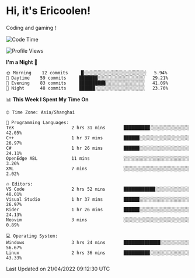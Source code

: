 # Hi, it's Ericoolen!
Coding and gaming！

<!--START_SECTION:waka-->
![Code Time](http://img.shields.io/badge/Code%20Time-211%20hrs%2049%20mins-blue)

![Profile Views](http://img.shields.io/badge/Profile%20Views-2-blue)

**I'm a Night 🦉** 

```text
🌞 Morning    12 commits     █░░░░░░░░░░░░░░░░░░░░░░░░   5.94% 
🌆 Daytime    59 commits     ███████░░░░░░░░░░░░░░░░░░   29.21% 
🌃 Evening    83 commits     ██████████░░░░░░░░░░░░░░░   41.09% 
🌙 Night      48 commits     ██████░░░░░░░░░░░░░░░░░░░   23.76%

```


📊 **This Week I Spent My Time On** 

```text
⌚︎ Time Zone: Asia/Shanghai

💬 Programming Languages: 
TeX                      2 hrs 31 mins       ██████████░░░░░░░░░░░░░░░   42.05% 
C++                      1 hr 37 mins        ██████░░░░░░░░░░░░░░░░░░░   26.97% 
C#                       1 hr 26 mins        ██████░░░░░░░░░░░░░░░░░░░   24.11% 
OpenEdge ABL             11 mins             ░░░░░░░░░░░░░░░░░░░░░░░░░   3.26% 
XML                      7 mins              ░░░░░░░░░░░░░░░░░░░░░░░░░   2.02%

🔥 Editors: 
VS Code                  2 hrs 52 mins       ████████████░░░░░░░░░░░░░   48.01% 
Visual Studio            1 hr 37 mins        ██████░░░░░░░░░░░░░░░░░░░   26.97% 
Rider                    1 hr 26 mins        ██████░░░░░░░░░░░░░░░░░░░   24.13% 
Neovim                   3 mins              ░░░░░░░░░░░░░░░░░░░░░░░░░   0.89%

💻 Operating System: 
Windows                  3 hrs 24 mins       ██████████████░░░░░░░░░░░   56.67% 
Linux                    2 hrs 36 mins       ██████████░░░░░░░░░░░░░░░   43.33%

```


 Last Updated on 21/04/2022 09:12:30 UTC
<!--END_SECTION:waka-->

